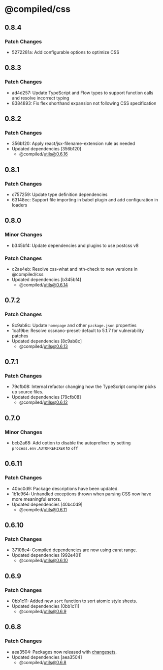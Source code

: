 # @compiled/css

## 0.8.4

### Patch Changes

- 5272281a: Add configurable options to optimize CSS

## 0.8.3

### Patch Changes

- ad4d257: Update TypeScript and Flow types to support function calls and resolve incorrect typing
- 8384893: Fix flex shorthand expansion not following CSS specification

## 0.8.2

### Patch Changes

- 356b120: Apply react/jsx-filename-extension rule as needed
- Updated dependencies [356b120]
  - @compiled/utils@0.6.16

## 0.8.1

### Patch Changes

- c757259: Update type definition dependencies
- 63148ec: Support file importing in babel plugin and add configuration in loaders

## 0.8.0

### Minor Changes

- b345bf4: Update dependencies and plugins to use postcss v8

### Patch Changes

- c2ae4eb: Resolve css-what and nth-check to new versions in @compiled/css
- Updated dependencies [b345bf4]
  - @compiled/utils@0.6.14

## 0.7.2

### Patch Changes

- 8c9ab8c: Update `homepage` and other `package.json` properties
- 1ca19be: Resolve cssnano-preset-default to 5.1.7 for vulnerability patches
- Updated dependencies [8c9ab8c]
  - @compiled/utils@0.6.13

## 0.7.1

### Patch Changes

- 79cfb08: Internal refactor changing how the TypeScript compiler picks up source files.
- Updated dependencies [79cfb08]
  - @compiled/utils@0.6.12

## 0.7.0

### Minor Changes

- bcb2a68: Add option to disable the autoprefixer by setting `process.env.AUTOPREFIXER` to `off`

## 0.6.11

### Patch Changes

- 40bc0d9: Package descriptions have been updated.
- 1b1c964: Unhandled exceptions thrown when parsing CSS now have more meaningful errors.
- Updated dependencies [40bc0d9]
  - @compiled/utils@0.6.11

## 0.6.10

### Patch Changes

- 37108e4: Compiled dependencies are now using carat range.
- Updated dependencies [992e401]
  - @compiled/utils@0.6.10

## 0.6.9

### Patch Changes

- 0bb1c11: Added new `sort` function to sort atomic style sheets.
- Updated dependencies [0bb1c11]
  - @compiled/utils@0.6.9

## 0.6.8

### Patch Changes

- aea3504: Packages now released with [changesets](https://github.com/atlassian/changesets).
- Updated dependencies [aea3504]
  - @compiled/utils@0.6.8
